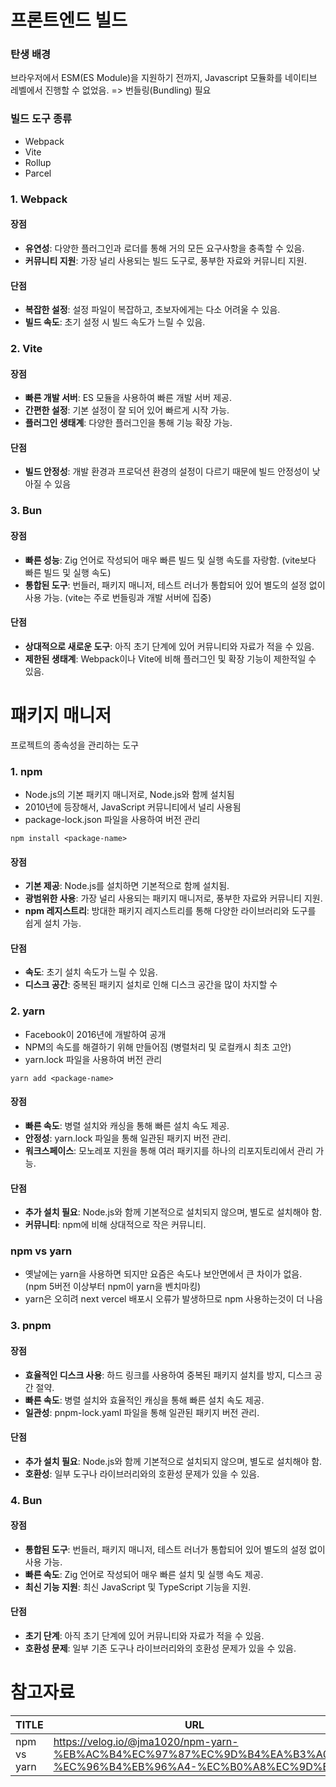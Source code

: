 # 프론트엔드 빌드

### 탄생 배경
브라우저에서 ESM(ES Module)을 지원하기 전까지, Javascript 모듈화를 네이티브 레벨에서 진행할 수 없었음. => 번들링(Bundling) 필요

### 빌드 도구 종류
- Webpack
- Vite
- Rollup
- Parcel

### 1. Webpack
#### 장점
- **유연성**: 다양한 플러그인과 로더를 통해 거의 모든 요구사항을 충족할 수 있음.
- **커뮤니티 지원**: 가장 널리 사용되는 빌드 도구로, 풍부한 자료와 커뮤니티 지원.

#### 단점
- **복잡한 설정**: 설정 파일이 복잡하고, 초보자에게는 다소 어려울 수 있음.
- **빌드 속도**: 초기 설정 시 빌드 속도가 느릴 수 있음.

 

### 2. Vite
#### 장점
- **빠른 개발 서버**: ES 모듈을 사용하여 빠른 개발 서버 제공.
- **간편한 설정**: 기본 설정이 잘 되어 있어 빠르게 시작 가능.
- **플러그인 생태계**: 다양한 플러그인을 통해 기능 확장 가능.

#### 단점
- **빌드 안정성**: 개발 환경과 프로덕션 환경의 설정이 다르기 때문에 빌드 안정성이 낮아질 수 있음

 

### 3. Bun
#### 장점
- **빠른 성능**: Zig 언어로 작성되어 매우 빠른 빌드 및 실행 속도를 자랑함. (vite보다 빠른 빌드 및 실행 속도)
- **통합된 도구**: 번들러, 패키지 매니저, 테스트 러너가 통합되어 있어 별도의 설정 없이 사용 가능. (vite는 주로 번들링과 개발 서버에 집중)

#### 단점
- **상대적으로 새로운 도구**: 아직 초기 단계에 있어 커뮤니티와 자료가 적을 수 있음.
- **제한된 생태계**: Webpack이나 Vite에 비해 플러그인 및 확장 기능이 제한적일 수 있음.

# 패키지 매니저
프로젝트의 종속성을 관리하는 도구

### 1. npm
- Node.js의 기본 패키지 매니저로, Node.js와 함께 설치됨
- 2010년에 등장해서, JavaScript 커뮤니티에서 널리 사용됨
- package-lock.json 파일을 사용하여 버전 관리

```shell
npm install <package-name>
```

#### 장점
- **기본 제공**: Node.js를 설치하면 기본적으로 함께 설치됨.
- **광범위한 사용**: 가장 널리 사용되는 패키지 매니저로, 풍부한 자료와 커뮤니티 지원.
- **npm 레지스트리**: 방대한 패키지 레지스트리를 통해 다양한 라이브러리와 도구를 쉽게 설치 가능.

#### 단점
- **속도**: 초기 설치 속도가 느릴 수 있음.
- **디스크 공간**: 중복된 패키지 설치로 인해 디스크 공간을 많이 차지할 수

### 2. yarn 
- Facebook이 2016년에 개발하여 공개
- NPM의 속도를 해결하기 위해 만들어짐 (병렬처리 및 로컬캐시 최초 고안)
- yarn.lock 파일을 사용하여 버전 관리

```shell
yarn add <package-name>
```
#### 장점
- **빠른 속도**: 병렬 설치와 캐싱을 통해 빠른 설치 속도 제공.
- **안정성**: yarn.lock 파일을 통해 일관된 패키지 버전 관리.
- **워크스페이스**: 모노레포 지원을 통해 여러 패키지를 하나의 리포지토리에서 관리 가능.

#### 단점
- **추가 설치 필요**: Node.js와 함께 기본적으로 설치되지 않으며, 별도로 설치해야 함.
- **커뮤니티**: npm에 비해 상대적으로 작은 커뮤니티.

### npm vs yarn
- 옛날에는 yarn을 사용하면 되지만 요즘은 속도나 보안면에서 큰 차이가 없음. (npm 5버전 이상부터 npm이 yarn을 벤치마킹)
- yarn은 오히려 next vercel 배포시 오류가 발생하므로 npm 사용하는것이 더 나음

### 3. pnpm
#### 장점
- **효율적인 디스크 사용**: 하드 링크를 사용하여 중복된 패키지 설치를 방지, 디스크 공간 절약.
- **빠른 속도**: 병렬 설치와 효율적인 캐싱을 통해 빠른 설치 속도 제공.
- **일관성**: pnpm-lock.yaml 파일을 통해 일관된 패키지 버전 관리.

#### 단점
- **추가 설치 필요**: Node.js와 함께 기본적으로 설치되지 않으며, 별도로 설치해야 함.
- **호환성**: 일부 도구나 라이브러리와의 호환성 문제가 있을 수 있음.

### 4. Bun
#### 장점
- **통합된 도구**: 번들러, 패키지 매니저, 테스트 러너가 통합되어 있어 별도의 설정 없이 사용 가능.
- **빠른 속도**: Zig 언어로 작성되어 매우 빠른 설치 및 실행 속도 제공.
- **최신 기능 지원**: 최신 JavaScript 및 TypeScript 기능을 지원.

#### 단점
- **초기 단계**: 아직 초기 단계에 있어 커뮤니티와 자료가 적을 수 있음.
- **호환성 문제**: 일부 기존 도구나 라이브러리와의 호환성 문제가 있을 수 있음.

# 참고자료
| TITLE | URL |
|---|---|
| npm vs yarn | https://velog.io/@jma1020/npm-yarn-%EB%AC%B4%EC%97%87%EC%9D%B4%EA%B3%A0-%EC%96%B4%EB%96%A4-%EC%B0%A8%EC%9D%B4 |